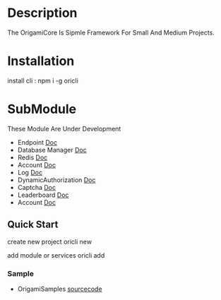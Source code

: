 # Description
The OrigamiCore Is Sipmle Framework For Small And Medium Projects.

# Installation
install cli :
npm i -g oricli 

# SubModule
These Module Are Under Development 
- Endpoint [Doc](https://github.com/vahidHossaini/oriendpoint)
- Database Manager [Doc](https://github.com/vahidHossaini/oridatabase)
- Redis [Doc](https://github.com/vahidHossaini/oriredis)
- Account [Doc](https://github.com/vahidHossaini/oriaccount)
- Log [Doc](https://github.com/vahidHossaini/orilog)
- DynamicAuthorization [Doc](https://github.com/vahidHossaini/oridynamicauthz)
- Captcha [Doc](https://github.com/vahidHossaini/oricaptcha)
- Leaderboard [Doc](https://github.com/vahidHossaini/orileaderboard)
- Account [Doc](https://github.com/vahidHossaini/oribase)

## Quick Start

create new project
	oricli new

add module or services
    oricli add

### Sample
- OrigamiSamples [sourcecode](https://github.com/vahidHossaini/origami-test)
